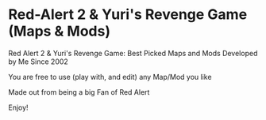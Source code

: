 # Red-Alert 2 & Yuri's Revenge Game (Maps & Mods)
Red Alert 2 &amp; Yuri's Revenge Game: Best Picked Maps and Mods Developed by Me Since 2002

You are free to use (play with, and edit) any Map/Mod you like

Made out from being a big Fan of Red Alert

Enjoy!

